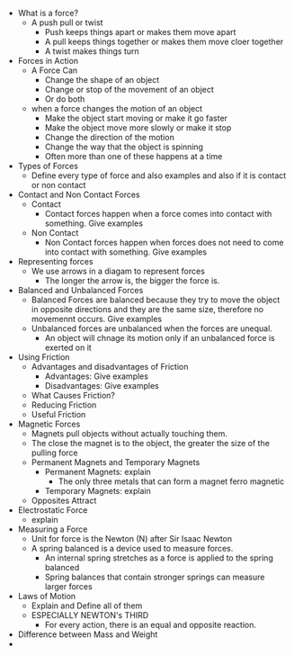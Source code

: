 - What is a force?
	- A push pull or twist
		- Push keeps things apart or makes them move apart
		- A pull keeps things together or makes them move cloer together
		- A twist makes things turn
- Forces in Action
	- A Force Can
		- Change the shape of an object
		- Change or stop of the movement of an object
		- Or do both
	- when a force changes the motion of an object
		- Make the object start moving or make it go faster
		- Make the object move more slowly or make it stop
		- Change the direction of the motion
		- Change the way that the object is spinning
		- Often more than one of these happens at a time
- Types of Forces
	- Define every type of force and also examples and also if it is contact or non contact
- Contact and Non Contact Forces
	- Contact
		- Contact forces happen when a force comes into contact with something. Give examples
	- Non Contact
		- Non Contact forces happen when forces does not need to come into contact with something. Give examples
- Representing forces
	- We use arrows in a diagam to represent forces
		- The longer the arrow is, the bigger the force is. 
- Balanced and Unbalanced Forces
	- Balanced Forces are balanced because they try to move the object in opposite directions and they are the same size, therefore no movemennt occurs. Give examples
	- Unbalanced forces are unbalanced when the forces are unequal.
		- An object will chnage its motion only if an unbalanced force is exerted on it
- Using Friction
	- Advantages and disadvantages of Friction
		- Advantages: Give examples
		- Disadvantages: Give examples
	- What Causes Friction?
	- Reducing Friction 
	- Useful Friction
- Magnetic Forces
	- Magnets pull objects without actually touching them.
	- The close the magnet is to the object, the greater the size of the pulling force
	- Permanent Magnets and Temporary Magnets
		- Permanent Magnets: explain
			- The only three metals that can form a magnet ferro magnetic
		- Temporary Magnets: explain
	- Opposites Attract
- Electrostatic Force
	- explain
- Measuring a Force
	- Unit for force is the Newton (N) after Sir Isaac Newton
	- A spring balanced is a device used to measure forces. 
		- An internal spring stretches as a force is applied to the spring balanced
		- Spring balances that contain stronger springs can measure larger forces
- Laws of Motion
	- Explain and Define all of them
	- ESPECIALLY NEWTON's THIRD
		- For every action, there is an equal and opposite reaction.
- Difference between Mass and Weight
- 
